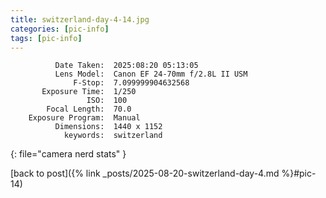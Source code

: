 ```yaml
---
title: switzerland-day-4-14.jpg
categories: [pic-info]
tags: [pic-info]
---
```


```text
          Date Taken:  2025:08:20 05:13:05
          Lens Model:  Canon EF 24-70mm f/2.8L II USM
              F-Stop:  7.099999904632568
       Exposure Time:  1/250
                 ISO:  100
        Focal Length:  70.0
    Exposure Program:  Manual
          Dimensions:  1440 x 1152
            keywords:  switzerland
```
{: file="camera nerd stats" }

[back to post]({% link _posts/2025-08-20-switzerland-day-4.md %}#pic-14)